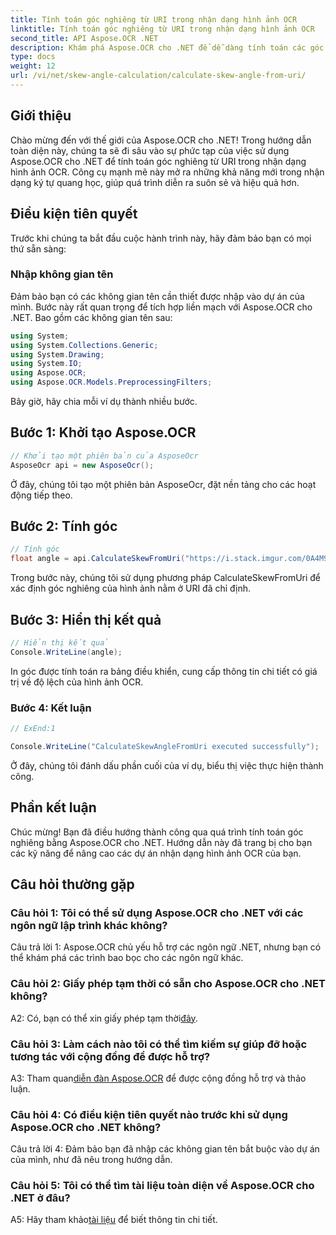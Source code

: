 ```yaml
---
title: Tính toán góc nghiêng từ URI trong nhận dạng hình ảnh OCR
linktitle: Tính toán góc nghiêng từ URI trong nhận dạng hình ảnh OCR
second_title: API Aspose.OCR .NET
description: Khám phá Aspose.OCR cho .NET để dễ dàng tính toán các góc nghiêng trong nhận dạng hình ảnh OCR. Nâng cao dự án của bạn với độ chính xác và hiệu quả.
type: docs
weight: 12
url: /vi/net/skew-angle-calculation/calculate-skew-angle-from-uri/
---
```

## Giới thiệu

Chào mừng đến với thế giới của Aspose.OCR cho .NET! Trong hướng dẫn toàn diện này, chúng ta sẽ đi sâu vào sự phức tạp của việc sử dụng Aspose.OCR cho .NET để tính toán góc nghiêng từ URI trong nhận dạng hình ảnh OCR. Công cụ mạnh mẽ này mở ra những khả năng mới trong nhận dạng ký tự quang học, giúp quá trình diễn ra suôn sẻ và hiệu quả hơn.

## Điều kiện tiên quyết

Trước khi chúng ta bắt đầu cuộc hành trình này, hãy đảm bảo bạn có mọi thứ sẵn sàng:

### Nhập không gian tên

Đảm bảo bạn có các không gian tên cần thiết được nhập vào dự án của mình. Bước này rất quan trọng để tích hợp liền mạch với Aspose.OCR cho .NET. Bao gồm các không gian tên sau:

```csharp
using System;
using System.Collections.Generic;
using System.Drawing;
using System.IO;
using Aspose.OCR;
using Aspose.OCR.Models.PreprocessingFilters;
```

Bây giờ, hãy chia mỗi ví dụ thành nhiều bước.

## Bước 1: Khởi tạo Aspose.OCR

```csharp
// Khởi tạo một phiên bản của AsposeOcr
AsposeOcr api = new AsposeOcr();
```

Ở đây, chúng tôi tạo một phiên bản AsposeOcr, đặt nền tảng cho các hoạt động tiếp theo.

## Bước 2: Tính góc

```csharp
// Tính góc
float angle = api.CalculateSkewFromUri("https://i.stack.imgur.com/0A4M9.png");
```

Trong bước này, chúng tôi sử dụng phương pháp CalculateSkewFromUri để xác định góc nghiêng của hình ảnh nằm ở URI đã chỉ định.

## Bước 3: Hiển thị kết quả

```csharp
// Hiển thị kết quả
Console.WriteLine(angle);
```

In góc được tính toán ra bảng điều khiển, cung cấp thông tin chi tiết có giá trị về độ lệch của hình ảnh OCR.

### Bước 4: Kết luận

```csharp
// ExEnd:1

Console.WriteLine("CalculateSkewAngleFromUri executed successfully");
```

Ở đây, chúng tôi đánh dấu phần cuối của ví dụ, biểu thị việc thực hiện thành công.

## Phần kết luận

Chúc mừng! Bạn đã điều hướng thành công qua quá trình tính toán góc nghiêng bằng Aspose.OCR cho .NET. Hướng dẫn này đã trang bị cho bạn các kỹ năng để nâng cao các dự án nhận dạng hình ảnh OCR của bạn.

## Câu hỏi thường gặp

### Câu hỏi 1: Tôi có thể sử dụng Aspose.OCR cho .NET với các ngôn ngữ lập trình khác không?

Câu trả lời 1: Aspose.OCR chủ yếu hỗ trợ các ngôn ngữ .NET, nhưng bạn có thể khám phá các trình bao bọc cho các ngôn ngữ khác.

### Câu hỏi 2: Giấy phép tạm thời có sẵn cho Aspose.OCR cho .NET không?

 A2: Có, bạn có thể xin giấy phép tạm thời[đây](https://purchase.aspose.com/temporary-license/).

### Câu hỏi 3: Làm cách nào tôi có thể tìm kiếm sự giúp đỡ hoặc tương tác với cộng đồng để được hỗ trợ?

 A3: Tham quan[diễn đàn Aspose.OCR](https://forum.aspose.com/c/ocr/16) để được cộng đồng hỗ trợ và thảo luận.

### Câu hỏi 4: Có điều kiện tiên quyết nào trước khi sử dụng Aspose.OCR cho .NET không?

Câu trả lời 4: Đảm bảo bạn đã nhập các không gian tên bắt buộc vào dự án của mình, như đã nêu trong hướng dẫn.

### Câu hỏi 5: Tôi có thể tìm tài liệu toàn diện về Aspose.OCR cho .NET ở đâu?

 A5: Hãy tham khảo[tài liệu](https://reference.aspose.com/ocr/net/) để biết thông tin chi tiết.